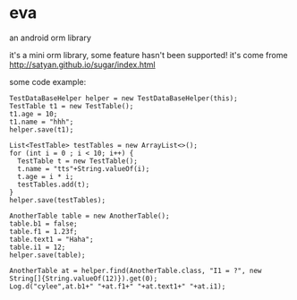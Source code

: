# eva
an android orm library

it's a mini orm library, some feature hasn't been supported!
it's come frome http://satyan.github.io/sugar/index.html

some code example:

    TestDataBaseHelper helper = new TestDataBaseHelper(this);
    TestTable t1 = new TestTable();
    t1.age = 10;
    t1.name = "hhh";
    helper.save(t1);

    List<TestTable> testTables = new ArrayList<>();
    for (int i = 0 ; i < 10; i++) {
      TestTable t = new TestTable();
      t.name = "tts"+String.valueOf(i);
      t.age = i * i;
      testTables.add(t);
    }
    helper.save(testTables);
    
    AnotherTable table = new AnotherTable();
    table.b1 = false;
    table.f1 = 1.23f;
    table.text1 = "Haha";
    table.i1 = 12;
    helper.save(table);

    AnotherTable at = helper.find(AnotherTable.class, "I1 = ?", new String[]{String.valueOf(12)}).get(0);
    Log.d("cylee",at.b1+" "+at.f1+" "+at.text1+" "+at.i1);
